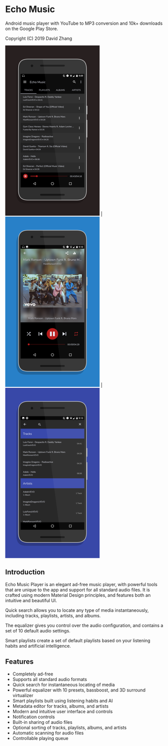 # Echo Music
Android music player with YouTube to MP3 conversion and 10k+ downloads on the Google Play Store.

Copyright (C) 2019 David Zhang

![Image](img1.png) | ![Image](img2.png) | ![Image](img3.png)

## Introduction
Echo Music Player is an elegant ad-free music player, with powerful tools that are unique to the app and support for all standard audio files. It is crafted using modern Material Design principles, and features both an intuitive and beautiful UI. 

Quick search allows you to locate any type of media instantaneously, including tracks, playlists, artists, and albums.

The equalizer gives you control over the audio configuration, and contains a set of 10 default audio settings. 

Smart playlists create a set of default playlists based on your listening habits and artificial intelligence. 

## Features
+ Completely ad-free
+ Supports all standard audio formats
+ Quick search for instantaneous locating of media
+ Powerful equalizer with 10 presets, bassboost, and 3D surround virtualizer 
+ Smart playlists built using listening habits and AI
+ Metadata editor for tracks, albums, and artists
+ Modern and intuitive user interface and controls
+ Notification controls 
+ Built-in sharing of audio files
+ Optional sorting of tracks, playlists, albums, and artists
+ Automatic scanning for audio files
+ Controllable playing queue


